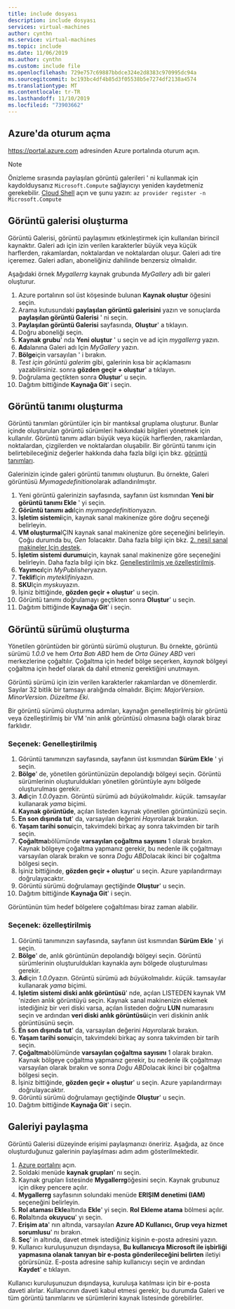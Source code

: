 ```yaml
---
title: include dosyası
description: include dosyası
services: virtual-machines
author: cynthn
ms.service: virtual-machines
ms.topic: include
ms.date: 11/06/2019
ms.author: cynthn
ms.custom: include file
ms.openlocfilehash: 729e757c69887bbdce324e2d8383c970995dc94a
ms.sourcegitcommit: bc193bc4df4b85d3f05538b5e7274df2138a4574
ms.translationtype: MT
ms.contentlocale: tr-TR
ms.lasthandoff: 11/10/2019
ms.locfileid: "73903662"
---
```

## <a name="sign-in-to-azure"></a>Azure'da oturum açma 

https://portal.azure.com adresinden Azure portalında oturum açın.

> [!NOTE]
> Önizleme sırasında paylaşılan görüntü galerileri ' ni kullanmak için kaydolduysanız `Microsoft.Compute` sağlayıcıyı yeniden kaydetmeniz gerekebilir. [Cloud Shell](https://shell.azure.com/bash) açın ve şunu yazın: `az provider register -n Microsoft.Compute`

## <a name="create-an-image-gallery"></a>Görüntü galerisi oluşturma

Görüntü Galerisi, görüntü paylaşımını etkinleştirmek için kullanılan birincil kaynaktır. Galeri adı için izin verilen karakterler büyük veya küçük harflerden, rakamlardan, noktalardan ve noktalardan oluşur. Galeri adı tire içeremez.  Galeri adları, aboneliğiniz dahilinde benzersiz olmalıdır. 

Aşağıdaki örnek *Mygallerrg* kaynak grubunda *MyGallery* adlı bir galeri oluşturur.

1. Azure portalının sol üst köşesinde bulunan **Kaynak oluştur** öğesini seçin.
1. Arama kutusundaki **paylaşılan görüntü galerisini** yazın ve sonuçlarda **paylaşılan görüntü Galerisi** ' ni seçin.
1. **Paylaşılan görüntü Galerisi** sayfasında, **Oluştur**' a tıklayın.
1. Doğru aboneliği seçin.
1. **Kaynak grubu**' nda **Yeni oluştur** ' u seçin ve ad için *mygallerrg* yazın.
1. **Ad**alanına Galeri adı Için *MyGallery* yazın.
1. **Bölge**için varsayılan ' i bırakın.
1. *Test için görüntü galerim* gibi, galerinin kısa bir açıklamasını yazabilirsiniz. sonra **gözden geçir + oluştur**' a tıklayın.
1. Doğrulama geçtikten sonra **Oluştur**' u seçin.
1. Dağıtım bittiğinde **Kaynağa Git**' i seçin.
   
## <a name="create-an-image-definition"></a>Görüntü tanımı oluşturma 

Görüntü tanımları görüntüler için bir mantıksal gruplama oluşturur. Bunlar içinde oluşturulan görüntü sürümleri hakkındaki bilgileri yönetmek için kullanılır. Görüntü tanımı adları büyük veya küçük harflerden, rakamlardan, noktalardan, çizgilerden ve noktalardan oluşabilir. Bir görüntü tanımı için belirtebileceğiniz değerler hakkında daha fazla bilgi için bkz. [görüntü tanımları](https://docs.microsoft.com/azure/virtual-machines/windows/shared-image-galleries#image-definitions).

Galerinizin içinde galeri görüntü tanımını oluşturun. Bu örnekte, Galeri görüntüsü *Myımagedefinition*olarak adlandırılmıştır.

1. Yeni görüntü galerinizin sayfasında, sayfanın üst kısmından **Yeni bir görüntü tanımı Ekle** ' yi seçin. 
1. **Görüntü tanımı adı**Için *myımagedefinition*yazın.
1. **İşletim sistemi**için, kaynak sanal makinenize göre doğru seçeneği belirleyin.
1. **VM oluşturma**IÇIN kaynak sanal makinenize göre seçeneğini belirleyin. Çoğu durumda bu, *Gen 1*olacaktır. Daha fazla bilgi için bkz. [2. nesil sanal makineler Için destek](https://docs.microsoft.com/azure/virtual-machines/windows/generation-2).
1. **İşletim sistemi durumu**için, kaynak sanal makinenize göre seçeneğini belirleyin. Daha fazla bilgi için bkz. [Genelleştirilmiş ve özelleştirilmiş](../articles/virtual-machines/linux/shared-image-galleries.md#generalized-and-specialized-images).
1. **Yayımcı**Için *MyPublisher*yazın. 
1. **Teklif**Için *myteklifini*yazın.
1. **SKU**Için *mysku*yazın.
1. İşiniz bittiğinde, **gözden geçir + oluştur**' u seçin.
1. Görüntü tanımı doğrulamayı geçtikten sonra **Oluştur**' u seçin.
1. Dağıtım bittiğinde **Kaynağa Git**' i seçin.


## <a name="create-an-image-version"></a>Görüntü sürümü oluşturma

Yönetilen görüntüden bir görüntü sürümü oluşturun. Bu örnekte, görüntü sürümü *1.0.0* ve hem *Orta Batı ABD* hem de *Orta Güney ABD* veri merkezlerine çoğaltılır. Çoğaltma için hedef bölge seçerken, *kaynak* bölgeyi çoğaltma için hedef olarak da dahil etmeniz gerektiğini unutmayın.

Görüntü sürümü için izin verilen karakterler rakamlardan ve dönemlerdir. Sayılar 32 bitlik bir tamsayı aralığında olmalıdır. Biçim: *MajorVersion*. *MinorVersion*. *Düzeltme Eki*.

Bir görüntü sürümü oluşturma adımları, kaynağın genelleştirilmiş bir görüntü veya özelleştirilmiş bir VM 'nin anlık görüntüsü olmasına bağlı olarak biraz farklıdır. 

### <a name="option-generalized"></a>Seçenek: Genelleştirilmiş

1. Görüntü tanımınızın sayfasında, sayfanın üst kısmından **Sürüm Ekle** ' yi seçin.
1. **Bölge**' de, yönetilen görüntünüzün depolandığı bölgeyi seçin. Görüntü sürümlerinin oluşturuldukları yönetilen görüntüyle aynı bölgede oluşturulması gerekir.
1. **Ad**için *1.0.0*yazın. Görüntü sürümü adı *büyük*olmalıdır. *küçük*. tamsayılar kullanarak *yama* biçimi. 
1. **Kaynak görüntüde**, açılan listeden kaynak yönetilen görüntünüzü seçin.
1. **En son dışında tut**' da, varsayılan değerini *Hayır*olarak bırakın.
1. **Yaşam tarihi sonu**için, takvimdeki birkaç ay sonra takvimden bir tarih seçin.
1. **Çoğaltma**bölümünde **varsayılan çoğaltma sayısını** 1 olarak bırakın. Kaynak bölgeye çoğaltma yapmanız gerekir, bu nedenle ilk çoğaltmayı varsayılan olarak bırakın ve sonra *Doğu ABD*olacak ikinci bir çoğaltma bölgesi seçin.
1. İşiniz bittiğinde, **gözden geçir + oluştur**' u seçin. Azure yapılandırmayı doğrulayacaktır.
1. Görüntü sürümü doğrulamayı geçtiğinde **Oluştur**' u seçin.
1. Dağıtım bittiğinde **Kaynağa Git**' i seçin.

Görüntünün tüm hedef bölgelere çoğaltılması biraz zaman alabilir.

### <a name="option-specialized"></a>Seçenek: özelleştirilmiş

1. Görüntü tanımınızın sayfasında, sayfanın üst kısmından **Sürüm Ekle** ' yi seçin.
1. **Bölge**' de, anlık görüntünün depolandığı bölgeyi seçin. Görüntü sürümlerinin oluşturuldukları kaynakla aynı bölgede oluşturulması gerekir.
1. **Ad**için *1.0.0*yazın. Görüntü sürümü adı *büyük*olmalıdır. *küçük*. tamsayılar kullanarak *yama* biçimi. 
1. **Işletim sistemi diski anlık görüntüsü**' nde, açılan LISTEDEN kaynak VM 'nizden anlık görüntüyü seçin. Kaynak sanal makinenizin eklemek istediğiniz bir veri diski varsa, açılan listeden doğru **LUN** numarasını seçin ve ardından **veri diski anlık görüntüsü**için veri diskinin anlık görüntüsünü seçin. 
1. **En son dışında tut**' da, varsayılan değerini *Hayır*olarak bırakın.
1. **Yaşam tarihi sonu**için, takvimdeki birkaç ay sonra takvimden bir tarih seçin.
1. **Çoğaltma**bölümünde **varsayılan çoğaltma sayısını** 1 olarak bırakın. Kaynak bölgeye çoğaltma yapmanız gerekir, bu nedenle ilk çoğaltmayı varsayılan olarak bırakın ve sonra *Doğu ABD*olacak ikinci bir çoğaltma bölgesi seçin.
1. İşiniz bittiğinde, **gözden geçir + oluştur**' u seçin. Azure yapılandırmayı doğrulayacaktır.
1. Görüntü sürümü doğrulamayı geçtiğinde **Oluştur**' u seçin.
1. Dağıtım bittiğinde **Kaynağa Git**' i seçin.

## <a name="share-the-gallery"></a>Galeriyi paylaşma

Görüntü Galerisi düzeyinde erişimi paylaşmanızı öneririz. Aşağıda, az önce oluşturduğunuz galerinin paylaşılması adım adım gösterilmektedir.

1. [Azure portalını](https://portal.azure.com) açın.
1. Soldaki menüde **kaynak grupları**' nı seçin. 
1. Kaynak grupları listesinde **Mygallerrg**öğesini seçin. Kaynak grubunuz için dikey pencere açılır.
1. **Mygallerrg** sayfasının solundaki menüde **ERIŞIM denetimi (IAM)** seçeneğini belirleyin. 
1. **Rol ataması Ekle**altında **Ekle**' yi seçin. **Rol Ekleme atama** bölmesi açılır. 
1. **Rol**altında **okuyucu**' yı seçin.
1. **Erişim ata**' nın altında, varsayılan **Azure AD Kullanıcı, Grup veya hizmet sorumlusu**' nı bırakın.
1. **Seç**' in altında, davet etmek istediğiniz kişinin e-posta adresini yazın.
1. Kullanıcı kuruluşunuzun dışındaysa, **Bu kullanıcıya Microsoft ile işbirliği yapmasına olanak tanıyan bir e-posta gönderileceğini belirten** iletiyi görürsünüz. E-posta adresine sahip kullanıcıyı seçin ve ardından **Kaydet**' e tıklayın.

Kullanıcı kuruluşunuzun dışındaysa, kuruluşa katılması için bir e-posta daveti alırlar. Kullanıcının daveti kabul etmesi gerekir, bu durumda Galeri ve tüm görüntü tanımlarını ve sürümlerini kaynak listesinde görebilirler.

